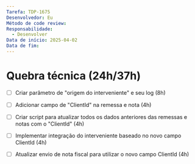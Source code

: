 ```yaml
---
Tarefa: TDP-1675
Desenvolvedor: Eu
Método de code review: 
Responsabilidade:
  - Desenvolver
Data de início: 2025-04-02
Data de fim:
---
```

# Quebra técnica (24h/37h)

- [ ] Criar parâmetro de "origem do interveniente" e seu log (8h)
- [ ] Adicionar campo de "ClientId" na remessa e nota (4h)
- [ ] Criar script para atualizar todos os dados anteriores das remessas e notas com o "ClientId" (4h)
- [ ] Implementar integração do interveniente baseado no novo campo ClientId (4h)
- [ ] Atualizar envio de nota fiscal para utilizar o novo campo ClientId (4h)

